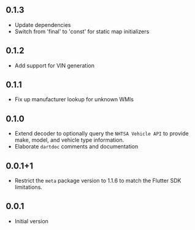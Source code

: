 ## 0.1.3

- Update dependencies
- Switch from 'final' to 'const' for static map initializers

## 0.1.2

- Add support for VIN generation

## 0.1.1

- Fix up manufacturer lookup for unknown WMIs

## 0.1.0

- Extend decoder to optionally query the `NHTSA Vehicle API` to provide make, model,
  and vehicle type information.
- Elaborate `dartdoc` comments and documentation

## 0.0.1+1

- Restrict the `meta` package version to 1.1.6 to match the Flutter SDK limitations.

## 0.0.1

- Initial version
